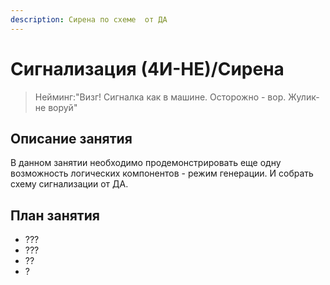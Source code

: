 ```yaml
---
description: Сирена по схеме  от ДА
---
```


# Сигнализация \(4И-НЕ\)/Сирена

> Нейминг:"Визг! Сигналка как в машине. Осторожно - вор. Жулик-не воруй"

## Описание занятия

В данном занятии необходимо продемонстрировать еще одну возможность логических компонентов - режим генерации. И собрать схему сигнализации от ДА.

## План занятия

* ???
* ???
* ??
* ?

